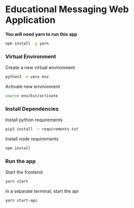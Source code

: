 # Educational Messaging Web Application

**You will need yarn to run this app**
```zsh
npm install -g yarn
```

### Virtual Environment

Create a new virtual environment

```zsh
python3 -m venv env
```

Activate new environment

```zsh
source env/bin/activate
```

### Install Dependencies

Install python requirements
```zsh
pip3 install -r requirements.txt
```

Install node requirements
```zsh
npm install
```

### Run the app

Start the frontend
```zsh
yarn start
```

In a separate terminal, start the api

```zsh
yarn start-api
```
